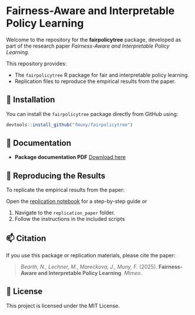 # Fairness-Aware and Interpretable Policy Learning

Welcome to the repository for the **fairpolicytree** package, developed as part of the research paper _Fairness-Aware and Interpretable Policy Learning_.

This repository provides:

- The `fairpolicytree` R package for fair and interpretable policy learning.
- Replication files to reproduce the empirical results from the paper.

## 🔧 Installation

You can install the `fairpolicytree` package directly from GitHub using:

```R
devtools::install_github("fmuny/fairpolicytree")
````

## 📄 Documentation

* **Package documentation PDF** [Download here](https://github.com/fmuny/fairpolicytree/blob/main/fairpolicytree_0.1.0.pdf?raw=true)

## 🔁 Reproducing the Results

To replicate the empirical results from the paper:

Open the [replication notebook](https://fmuny.github.io/fairpolicytree/replication_paper/replication_notebook.html) for a step-by-step guide or

1. Navigate to the `replication_paper` folder.
2. Follow the instructions in the included scripts

## 📫 Citation

If you use this package or replication materials, please cite the paper:

> *Bearth, N., Lechner, M., Mareckova, J., Muny, F.* (2025). **Fairness-Aware and Interpretable Policy Learning**. *Mimeo*.

## 📜 License

This project is licensed under the MIT License.

